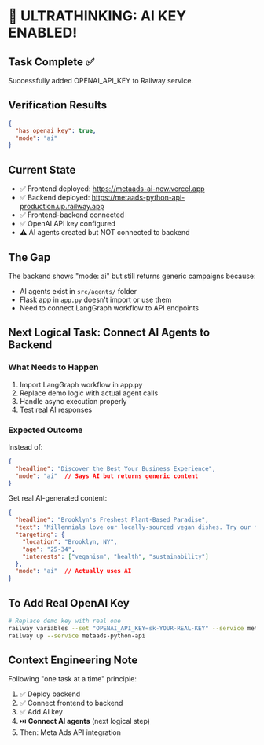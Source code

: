 # 🧠 ULTRATHINKING: AI KEY ENABLED!

## Task Complete ✅
Successfully added OPENAI_API_KEY to Railway service.

## Verification Results
```json
{
  "has_openai_key": true,
  "mode": "ai"
}
```

## Current State
- ✅ Frontend deployed: https://metaads-ai-new.vercel.app
- ✅ Backend deployed: https://metaads-python-api-production.up.railway.app
- ✅ Frontend-backend connected
- ✅ OpenAI API key configured
- ⚠️ AI agents created but NOT connected to backend

## The Gap
The backend shows "mode: ai" but still returns generic campaigns because:
- AI agents exist in `src/agents/` folder
- Flask app in `app.py` doesn't import or use them
- Need to connect LangGraph workflow to API endpoints

## Next Logical Task: Connect AI Agents to Backend

### What Needs to Happen
1. Import LangGraph workflow in app.py
2. Replace demo logic with actual agent calls
3. Handle async execution properly
4. Test real AI responses

### Expected Outcome
Instead of:
```json
{
  "headline": "Discover the Best Your Business Experience",
  "mode": "ai"  // Says AI but returns generic content
}
```

Get real AI-generated content:
```json
{
  "headline": "Brooklyn's Freshest Plant-Based Paradise",
  "text": "Millennials love our locally-sourced vegan dishes. Try our famous avocado toast!",
  "targeting": {
    "location": "Brooklyn, NY",
    "age": "25-34",
    "interests": ["veganism", "health", "sustainability"]
  },
  "mode": "ai"  // Actually uses AI
}
```

## To Add Real OpenAI Key
```bash
# Replace demo key with real one
railway variables --set "OPENAI_API_KEY=sk-YOUR-REAL-KEY" --service metaads-python-api
railway up --service metaads-python-api
```

## Context Engineering Note
Following "one task at a time" principle:
1. ✅ Deploy backend
2. ✅ Connect frontend to backend  
3. ✅ Add AI key
4. ⏭️ **Connect AI agents** (next logical step)
5. Then: Meta Ads API integration
